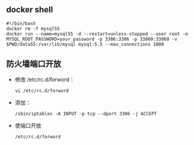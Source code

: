 ## docker shell

```shell
#!/bin/bash
docker rm -f mysql55
docker run --name=mysql55 -d --restart=unless-stopped --user root -e MYSQL_ROOT_PASSWORD=your_password -p 3306:3306 -p 33060:33060 -v $PWD/data55:/var/lib/mysql mysql:5.5 --max_connections 1000
```

## 防火墙端口开放

- 修改 /etc/rc.d/forword：

  ```shell
  vi /etc/rc.d/forword
  ```


- 添加：

  ```shell
  /sbin/iptables -A INPUT -p tcp --dport 3306 -j ACCEPT
  ```

- 使端口开放

  ```shell
  /etc/rc.d/forword
  ```
